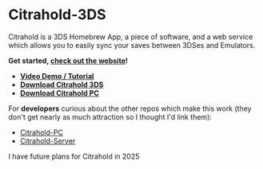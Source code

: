 # Citrahold-3DS
Citrahold is a 3DS Homebrew App, a piece of software, and a web service which allows you to easily sync your saves between 3DSes and Emulators.

**Get started, [check out the website](http://citrahold.com/)!**
- **[Video Demo / Tutorial](https://www.youtube.com/watch?v=MsqyN6I3RAM)**
- **[Download Citrahold 3DS](https://github.com/regimensocial/Citrahold-3DS/releases/latest)**  
- **[Download Citrahold PC](https://github.com/regimensocial/citraholdUI/releases/latest)**

For **developers** curious about the other repos which make this work (they don't get nearly as much attraction so I thought I'd link them):
- [Citrahold-PC](https://github.com/regimensocial/citraholdUI)
- [Citrahold-Server](https://github.com/regimensocial/Citrahold-Server)

I have future plans for Citrahold in 2025
